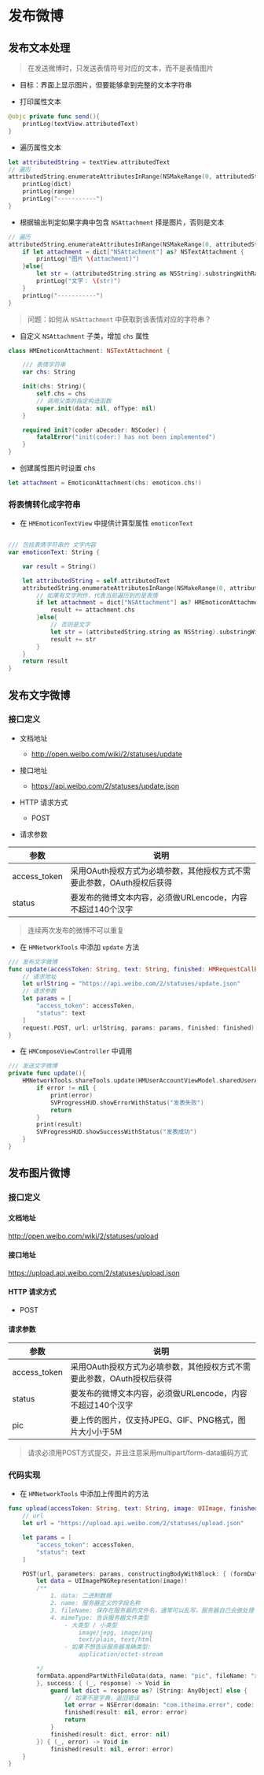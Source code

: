 # 发布微博

## 发布文本处理

> 在发送微博时，只发送表情符号对应的文本，而不是表情图片

- 目标：界面上显示图片，但要能够拿到完整的文本字符串

- 打印属性文本

```swift
@objc private func send(){
    printLog(textView.attributedText)
}
```

- 遍历属性文本

```swift
let attributedString = textView.attributedText
// 遍历
attributedString.enumerateAttributesInRange(NSMakeRange(0, attributedString.length), options: []) { (dict, range, _) -> Void in
    printLog(dict)
    printLog(range)
    printLog("-----------")
}
```

- 根据输出判定如果字典中包含 `NSAttachment` 择是图片，否则是文本

```swift
// 遍历
attributedString.enumerateAttributesInRange(NSMakeRange(0, attributedString.length), options: []) { (dict, range, _) -> Void in
    if let attachment = dict["NSAttachment"] as? NSTextAttachment {
        printLog("图片 \(attachment)")
    }else{
        let str = (attributedString.string as NSString).substringWithRange(range)
        printLog("文字： \(str)")
    }
    printLog("-----------")
}
```
> 问题：如何从 `NSAttachment` 中获取到该表情对应的字符串？

- 自定义 `NSAttachment` 子类，增加 `chs` 属性

```swift
class HMEmoticonAttachment: NSTextAttachment {

    /// 表情字符串
    var chs: String

    init(chs: String){
        self.chs = chs
        // 调用父类的指定构造函数
        super.init(data: nil, ofType: nil)
    }

    required init?(coder aDecoder: NSCoder) {
        fatalError("init(coder:) has not been implemented")
    }
}
```

- 创建属性图片时设置 chs

```swift
let attachment = EmoticonAttachment(chs: emoticon.chs!)
```

### 将表情转化成字符串

- 在 `HMEmoticonTextView` 中提供计算型属性 `emoticonText`

```swift

/// 包括表情字符串的 文字内容
var emoticonText: String {

    var result = String()

    let attributedString = self.attributedText
    attributedString.enumerateAttributesInRange(NSMakeRange(0, attributedString.length), options: []) { (dict, range, _) -> Void in
        // 如果有文字附件，代表当前遍历到的是表情
        if let attachment = dict["NSAttachment"] as? HMEmoticonAttachment {
            result += attachment.chs
        }else{
            // 否则是文字
            let str = (attributedString.string as NSString).substringWithRange(range)
            result += str
        }
    }
    return result
}
```

## 发布文字微博

### 接口定义

- 文档地址

    - http://open.weibo.com/wiki/2/statuses/update

- 接口地址

    - https://api.weibo.com/2/statuses/update.json

- HTTP 请求方式

    - POST

- 请求参数

| 参数 | 说明 |
| -- | -- |
| access_token | 采用OAuth授权方式为必填参数，其他授权方式不需要此参数，OAuth授权后获得 |
| status | 要发布的微博文本内容，必须做URLencode，内容不超过140个汉字 |

> 连续两次发布的微博不可以重复


- 在 `HMNetworkTools` 中添加 `update` 方法

```swift
/// 发布文字微博
func update(accessToken: String, text: String, finished: HMRequestCallBack){
    // 请求地址
    let urlString = "https://api.weibo.com/2/statuses/update.json"
    // 请求参数
    let params = [
        "access_token": accessToken,
        "status": text
    ]
    request(.POST, url: urlString, params: params, finished: finished)
}
```

- 在 `HMComposeViewController` 中调用

```swift
/// 发送文字微博
private func update(){
    HMNetworkTools.shareTools.update(HMUserAccountViewModel.sharedUserAccount.accessToken!, text: textView.emoticonText) { (result, error) -> () in
        if error != nil {
            print(error)
            SVProgressHUD.showErrorWithStatus("发表失败")
            return
        }
        print(result)
        SVProgressHUD.showSuccessWithStatus("发表成功")
    }
}
```

## 发布图片微博

### 接口定义

#### 文档地址

http://open.weibo.com/wiki/2/statuses/upload

#### 接口地址

https://upload.api.weibo.com/2/statuses/upload.json

#### HTTP 请求方式

- POST

#### 请求参数

| 参数 | 说明 |
| -- | -- |
| access_token | 采用OAuth授权方式为必填参数，其他授权方式不需要此参数，OAuth授权后获得 |
| status | 要发布的微博文本内容，必须做URLencode，内容不超过140个汉字 |
| pic | 要上传的图片，仅支持JPEG、GIF、PNG格式，图片大小小于5M |

> 请求必须用POST方式提交，并且注意采用multipart/form-data编码方式

### 代码实现

- 在 `HMNetworkTools` 中添加上传图片的方法

```swift
func upload(accessToken: String, text: String, image: UIImage, finished: HMRequestCallBack){
    // url
    let url = "https://upload.api.weibo.com/2/statuses/upload.json"

    let params = [
        "access_token": accessToken,
        "status": text
    ]

    POST(url, parameters: params, constructingBodyWithBlock: { (formData) -> Void in
        let data = UIImagePNGRepresentation(image)!
        /**
            1. data: 二进制数据
            2. name: 服务器定义的字段名称
            3. fileName: 保存在服务器的文件名，通常可以乱写，服务器自己会做处理
            4. mimeType: 告诉服务器文件类型
                - 大类型 / 小类型
                    image/jepg, image/png
                    text/plain, text/html
                - 如果不想告诉服务器准确类型:
                    application/octet-stream

        */
        formData.appendPartWithFileData(data, name: "pic", fileName: "xxaaa", mimeType: "image/jpeg")
        }, success: { (_, response) -> Void in
            guard let dict = response as? [String: AnyObject] else {
                // 如果不是字典，返回错误
                let error = NSError(domain: "com.itheima.error", code: -1001, userInfo: ["message": "The response data type isn't a [String: AnyObject]"])
                finished(result: nil, error: error)
                return
            }
            finished(result: dict, error: nil)
        }) { (_, error) -> Void in
            finished(result: nil, error: error)
    }
}
```


